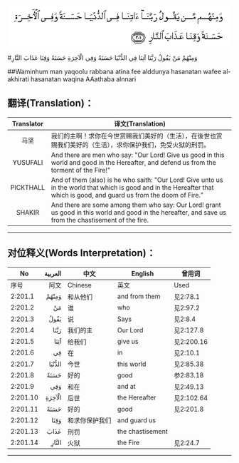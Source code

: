 ![002:201](images/002_201.gif)

#وَمِنْهُمْ مَنْ يَقُولُ رَبَّنَا آتِنَا فِي الدُّنْيَا حَسَنَةً وَفِي الْآخِرَةِ حَسَنَةً وَقِنَا عَذَابَ النَّارِ 

##Waminhum man yaqoolu rabbana atina fee alddunya hasanatan wafee al-akhirati hasanatan waqina AAathaba alnnari 

## 翻译(Translation)：

| Translator | 译文(Translation)                                            |
| :--------: | ------------------------------------------------------------ |
|    马坚    | 我们的主啊！求你在今世赏赐我们美好的（生活），在後世也赏赐我们美好的（生活），求你保护我们，免受火狱的刑罚。 |
|  YUSUFALI  | And there are men who say: "Our Lord! Give us good in this world and good in the Hereafter, and defend us from the torment of the Fire!" |
| PICKTHALL  | And of them (also) is he who saith: "Our Lord! Give unto us in the world that which is good and in the Hereafter that which is good, and guard us from the doom of Fire." |
|   SHAKIR   | And there are some among them who say: Our Lord! grant us good in this world and good in the hereafter, and save us from the chastisement of the fire. |

---

## 对位释义(Words Interpretation)：

| No   | العربية | 中文    | English | 曾用词 |
| ---- | ------: | ------- | ------- | ------ |
| 序号 |    阿文 | Chinese | 英文    | Used   |
| 2:201.1  | وَمِنْهُمْ  | 和从他们   | and from them | 见2:78.1   |
| 2:201.2  | مَنْ     | 谁         | who           | 见2:97.2   |
| 2:201.3  | يَقُولُ   | 说         | Says          | 见2:8.4    |
| 2:201.4  | رَبَّنَا   | 我们的主   | Our Lord      | 见2:127.8  |
| 2:201.5  | آتِنَا   | 给我们     | give us       | 见2:200.16 |
| 2:201.6  | فِي     | 在         | in            | 见2:10.1   |
| 2:201.7  | الدُّنْيَا | 今世       | this world    | 见2:85.38  |
| 2:201.8  | حَسَنَةً   | 好的       | good          | 参2:83.18  |
| 2:201.9  | وَفِي    | 和在       | and at        | 见2:49.13  |
| 2:201.10 | الْآخِرَةِ | 后世       | the Hereafter | 见2:102.64 |
| 2:201.11 | حَسَنَةً   | 好的       | good          | 见2:201.8  |
| 2:201.12 | وَقِنَا   | 和求你保护我们 | and guard us  |            |
| 2:201.13 | عَذَابَ   | 刑罚       | the chastisement |            |
| 2:201.14 | النَّارِ  | 火狱       | the Fire      | 见2:24.7   |

---

